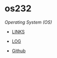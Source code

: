 # os232
*Operating System (OS)*

- [LINKS](LINKS/)

- [LOG](TXT/mylog.txt) 

- [Github](https://github.com/SkyClave/os232/)
